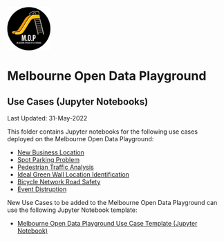 <img src="/images/mop-black.png" alt="drawing" width="100"/>

# Melbourne Open Data Playground
## Use Cases (Jupyter Notebooks)

Last Updated: 31-May-2022

This folder contains Jupyter notebooks for the following use cases deployed on the Melbourne Open Data Playground:
- [New Business Location](usecase-newbusinesslocation.ipynb)
- [Spot Parking Problem](usecase-spotparkingproblem.ipynb)
- [Pedestrian Traffic Analysis](usecase-pedestriantrafficanalysis.ipynb)
- [Ideal Green Wall Location Identification](usecase-GreenWallLocationIDRevA.ipynb)
- [Bicycle Network Road Safety](usecase-bicyclenetworkroadsafety-part1.ipynb)
- [Event Distruption](usecase-EventDisruption.ipynb)


New Use Cases to be added to the Melbourne Open Data Playground can use the following Jupyter Notebook template:
- [Melbourne Open Data Playground Use Case Template (Jupyter Notebook)](usecase-TEMPLATE.ipynb)

